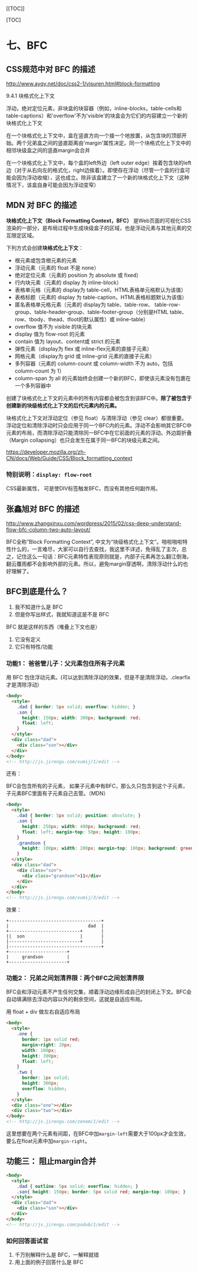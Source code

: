 [[TOC]]

[TOC]

# 七、BFC

## CSS规范中对 BFC 的描述

http://www.ayqy.net/doc/css2-1/visuren.html#block-formatting

9.4.1 块格式化上下文

浮动，绝对定位元素，非块盒的块容器（例如，inline-blocks，table-cells和table-captions）和'overflow'不为'visible'的块盒会为它们的内容建立一个新的块格式化上下文

在一个块格式化上下文中，盒在竖直方向一个接一个地放置，从包含块的顶部开始。两个兄弟盒之间的竖直距离由'margin'属性决定。同一个块格式化上下文中的相邻块级盒之间的竖直margin会合并

在一个块格式化上下文中，每个盒的left外边（left outer edge）挨着包含块的left边（对于从右向左的格式化，right边挨着）。即使存在浮动（尽管一个盒的行盒可能会因为浮动收缩），这也成立。除非该盒建立了一个新的块格式化上下文（这种情况下，该盒自身可能会因为浮动变窄）



## MDN 对 BFC 的描述

**块格式化上下文（Block Formatting Context，BFC）** 是Web页面的可视化CSS渲染的一部分，是布局过程中生成块级盒子的区域，也是浮动元素与其他元素的交互限定区域。

下列方式会创建**块格式化上下文**：

- 根元素或包含根元素的元素
- 浮动元素（元素的 float 不是 none）
- 绝对定位元素（元素的 position 为 absolute 或 fixed）
- 行内块元素（元素的 display 为 inline-block）
- 表格单元格（元素的 display为 table-cell，HTML表格单元格默认为该值）
- 表格标题（元素的 display 为 table-caption，HTML表格标题默认为该值）
- 匿名表格单元格元素（元素的 display为 table、table-row、 table-row-group、table-header-group、table-footer-group（分别是HTML table、row、tbody、thead、tfoot的默认属性）或 inline-table）
- overflow 值不为 visible 的块元素
- display 值为 flow-root 的元素
- contain 值为 layout、content或 strict 的元素
- 弹性元素（display为 flex 或 inline-flex元素的直接子元素）
- 网格元素（display为 grid 或 inline-grid 元素的直接子元素）
- 多列容器（元素的 column-count 或 column-width 不为 auto，包括 column-count 为 1）
- column-span 为 all 的元素始终会创建一个新的BFC，即使该元素没有包裹在一个多列容器中

创建了块格式化上下文的元素中的所有内容都会被包含到该BFC中。**除了被包含于创建新的块级格式化上下文的后代元素内的元素。**

块格式化上下文对浮动定位（参见 float）与清除浮动（参见 clear）都很重要。浮动定位和清除浮动时只会应用于同一个BFC内的元素。浮动不会影响其它BFC中元素的布局，而清除浮动只能清除同一BFC中在它前面的元素的浮动。外边距折叠（Margin collapsing）也只会发生在属于同一BFC的块级元素之间。

https://developer.mozilla.org/zh-CN/docs/Web/Guide/CSS/Block_formatting_context



### 特别说明：`display: flow-root`

CSS最新属性， 可是使DIV标签触发BFC，而没有其他任何副作用。



## 张鑫旭对 BFC 的描述

http://www.zhangxinxu.com/wordpress/2015/02/css-deep-understand-flow-bfc-column-two-auto-layout/

BFC全称”Block Formatting Context”, 中文为“块级格式化上下文”。啪啦啪啦特性什么的，一言难尽，大家可以自行去查找，我这里不详述，免得乱了主次，总之，记住这么一句话：BFC元素特性表现原则就是，内部子元素再怎么翻江倒海，翻云覆雨都不会影响外部的元素。所以，避免margin穿透啊，清除浮动什么的也好理解了。



## BFC到底是什么？

1. 我不知道什么是 BFC
2. 但是你写出样式，我就知道这是不是 BFC

BFC 就是这样的东西（堆叠上下文也是）

1. 它没有定义
2. 它只有特性/功能

### 功能1： 爸爸管儿子：父元素包住所有子元素

用 BFC 包住浮动元素。(可以达到清除浮动的效果，但是不是清除浮动，.clearfix 才是清除浮动）

```html
<body>
  <style>
    .dad { border: 5px solid; overflow: hidden; }
    .son {
      height: 150px; width: 300px; background: red;
      float: left;
    }
  </style>
  <div class="dad">
    <div class="son"></div>
  </div>
</body>
<!-- http://js.jirengu.com/xumij/1/edit -->
```



还有：

BFC会包含所有的子元素， 如果子元素中有BFC，那么久只包含到这个子元素， 子元素BFC里面有子元素自己去管。（MDN）

```html
<body>
  <style>
    .dad { border: 5px solid; position: absolute; }
    .son {
      height: 250px; width: 400px; background: red;
      float: left; margin-top: 50px; height: 100px;
    }
    .grandson {
      height: 100px; width: 200px; margin-top: 100px; background: green;
    }
  </style>
  <div class="dad">
    <div class="son">
      <div class="grandson">11</div>
    </div>
  </div>
</body>
<!-- http://js.jirengu.com/xumij/3/edit -->
```

效果：

```
+-----------------------------------+
|                              dad  |
+---------------------------+       |
||  son                     |       |
|---------------------------+       |
|-----------------------------------+
+----------------------+
|     grandson         |
+----------------------+

```



### 功能2： 兄弟之间划清界限：两个BFC之间划清界限

BFC会和浮动元素不产生任何交集，顺着浮动边缘形成自己的封闭上下文。BFC会自动填满除去浮动内容以外的剩余空间，这就是自适应布局。

用 float + div 做左右自适应布局

```html
<body>
  <style>
    .one {
      border: 1px solid red;
      margin-right: 20px;
      width: 100px;
      height: 300px;
      float: left;
    }
    .two {
      border: 1px solid;
      height: 300px;
      overflow: hidden;
    }
  </style>
  <div class="one"></div>
  <div class="two"></div>
</body>
<!-- http://js.jirengu.com/zenem/1/edit -->
```

这里想要在两个元素有间距，在BFC中加`margin-left`需要大于100px才会生效，要么在float元素中加`margin-right`。



## 功能三： 阻止margin合并

```html
<body>
  <style>
    .dad { outline: 5px solid; overflow: hidden; }
    .son{ height: 150px; border: 5px solid red; margin-top: 100px; }
  </style>
  <div class="dad">
    <div class="son"></div>
  </div>
</body>
<!-- http://js.jirengu.com/podub/1/edit -->
```



### 如何回答面试官

1. 千万别解释什么是 BFC，一解释就错
2. 用上面的例子回答什么是 BFC